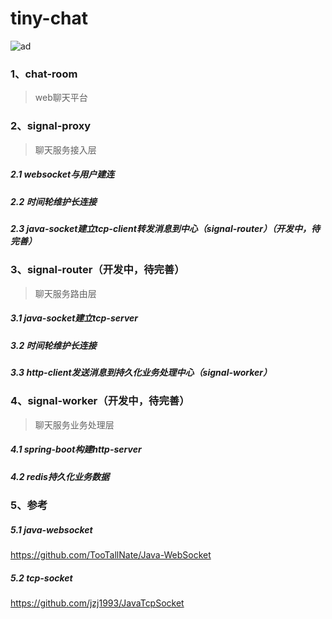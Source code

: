 # tiny-chat
![ad](https://github.com/guijiamin/tiny-chat/structure.png)

### 1、chat-room
> web聊天平台

### 2、signal-proxy
> 聊天服务接入层
##### 2.1 websocket与用户建连
##### 2.2 时间轮维护长连接
##### 2.3 java-socket建立tcp-client转发消息到中心（signal-router）（开发中，待完善）

### 3、signal-router（开发中，待完善）
> 聊天服务路由层
##### 3.1 java-socket建立tcp-server
##### 3.2 时间轮维护长连接
##### 3.3 http-client发送消息到持久化业务处理中心（signal-worker）

### 4、signal-worker（开发中，待完善）
> 聊天服务业务处理层
##### 4.1 spring-boot构建http-server
##### 4.2 redis持久化业务数据

### 5、参考
##### 5.1 java-websocket
https://github.com/TooTallNate/Java-WebSocket
##### 5.2 tcp-socket
https://github.com/jzj1993/JavaTcpSocket